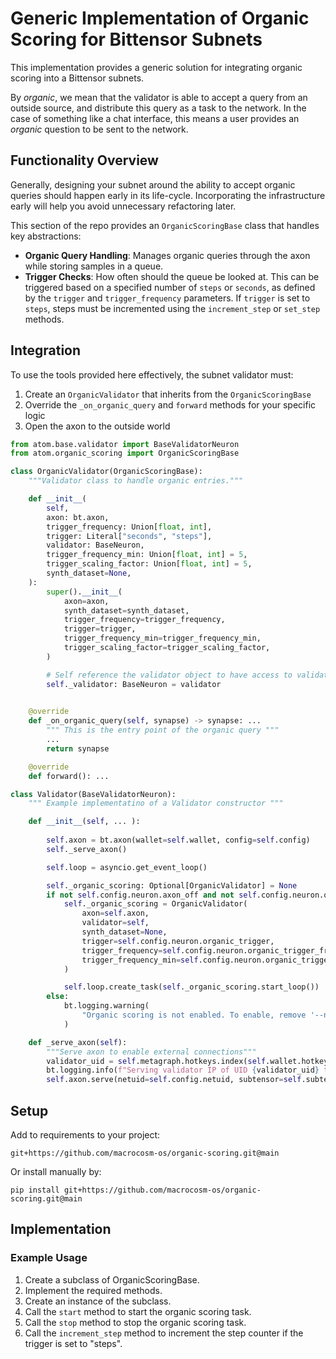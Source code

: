 # Generic Implementation of Organic Scoring for Bittensor Subnets

This implementation provides a generic solution for integrating organic scoring into a Bittensor subnets. 

By *organic*, we mean that the validator is able to accept a query from an outside source, and distribute this query as a task to the network. In the case of something like a chat interface, this means a user provides an *organic* question to be sent to the network. 

## Functionality Overview
Generally, designing your subnet around the ability to accept organic queries should happen early in its life-cycle. Incorporating the infrastructure early will help you avoid unnecessary refactoring later. 

This section of the repo provides an `OrganicScoringBase` class that handles key abstractions:

- **Organic Query Handling**: Manages organic queries through the axon while storing samples in a queue.
- **Trigger Checks**: How often should the queue be looked at. This can be triggered based on a specified number of `steps` or `seconds`,
as defined by the `trigger` and `trigger_frequency` parameters. If `trigger` is set to `steps`,
steps must be incremented using the `increment_step` or `set_step` methods.

## Integration
To use the tools provided here effectively, the subnet validator must: 
1. Create an `OrganicValidator` that inherits from the `OrganicScoringBase`
2. Override the `_on_organic_query` and `forward` methods for your specific logic 
3. Open the axon to the outside world 

```python 
from atom.base.validator import BaseValidatorNeuron
from atom.organic_scoring import OrganicScoringBase

class OrganicValidator(OrganicScoringBase):
    """Validator class to handle organic entries."""

    def __init__(
        self,
        axon: bt.axon,
        trigger_frequency: Union[float, int],
        trigger: Literal["seconds", "steps"],
        validator: BaseNeuron,
        trigger_frequency_min: Union[float, int] = 5,
        trigger_scaling_factor: Union[float, int] = 5,
        synth_dataset=None,
    ):
        super().__init__(
            axon=axon,
            synth_dataset=synth_dataset,
            trigger_frequency=trigger_frequency,
            trigger=trigger,
            trigger_frequency_min=trigger_frequency_min,
            trigger_scaling_factor=trigger_scaling_factor,
        )

        # Self reference the validator object to have access to validator methods.
        self._validator: BaseNeuron = validator

        
    @override
    def _on_organic_query(self, synapse) -> synapse: ...
        """ This is the entry point of the organic query """ 
        ... 
        return synapse 

    @override
    def forward(): ... 

class Validator(BaseValidatorNeuron):
    """ Example implementatino of a Validator constructor """

    def __init__(self, ... ):
        
        self.axon = bt.axon(wallet=self.wallet, config=self.config)
        self._serve_axon()

        self.loop = asyncio.get_event_loop()

        self._organic_scoring: Optional[OrganicValidator] = None
        if not self.config.neuron.axon_off and not self.config.neuron.organic_disabled:
            self._organic_scoring = OrganicValidator(
                axon=self.axon,
                validator=self,
                synth_dataset=None,
                trigger=self.config.neuron.organic_trigger,
                trigger_frequency=self.config.neuron.organic_trigger_frequency,
                trigger_frequency_min=self.config.neuron.organic_trigger_frequency_min,
            )

            self.loop.create_task(self._organic_scoring.start_loop())
        else:
            bt.logging.warning(
                "Organic scoring is not enabled. To enable, remove '--neuron.axon_off' and '--neuron.organic_disabled'"
            )

    def _serve_axon(self):
        """Serve axon to enable external connections"""
        validator_uid = self.metagraph.hotkeys.index(self.wallet.hotkey.ss58_address)
        bt.logging.info(f"Serving validator IP of UID {validator_uid} to chain...")
        self.axon.serve(netuid=self.config.netuid, subtensor=self.subtensor).start()
```

## Setup

Add to requirements to your project:
```shell
git+https://github.com/macrocosm-os/organic-scoring.git@main
```

Or install manually by:
```shell
pip install git+https://github.com/macrocosm-os/organic-scoring.git@main
```

## Implementation

### Example Usage
1. Create a subclass of OrganicScoringBase.
2. Implement the required methods.
3. Create an instance of the subclass.
4. Call the `start` method to start the organic scoring task.
5. Call the `stop` method to stop the organic scoring task.
6. Call the `increment_step` method to increment the step counter if the trigger is set to "steps".
